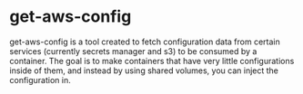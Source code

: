 # get-aws-config

get-aws-config is a tool created to fetch configuration data from certain services (currently secrets manager and s3) to be consumed by a container.  The goal is to make containers that have very little configurations inside of them, and instead by using shared volumes, you can inject the configuration in.